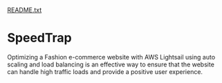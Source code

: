 [README.txt](https://github.com/Navya72/SpeedTrap/files/11412036/README.txt)
# SpeedTrap
Optimizing a Fashion e-commerce website with AWS Lightsail using auto scaling and load balancing is an effective way to ensure that the website can handle high traffic loads and provide a positive user experience. 
